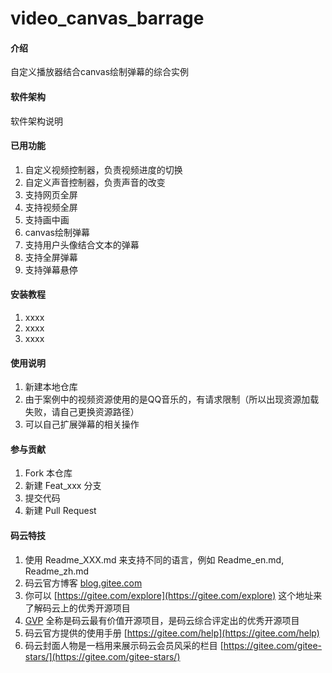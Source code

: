 # video_canvas_barrage

#### 介绍
自定义播放器结合canvas绘制弹幕的综合实例

#### 软件架构
软件架构说明

#### 已用功能

1.  自定义视频控制器，负责视频进度的切换
2.  自定义声音控制器，负责声音的改变
3.  支持网页全屏
4.  支持视频全屏
5.  支持画中画
6.  canvas绘制弹幕
7.  支持用户头像结合文本的弹幕
8.  支持全屏弹幕
9.  支持弹幕悬停

#### 安装教程

1.  xxxx
2.  xxxx
3.  xxxx

#### 使用说明

1. 新建本地仓库
2. 由于案例中的视频资源使用的是QQ音乐的，有请求限制（所以出现资源加载失败，请自己更换资源路径） 
3. 可以自己扩展弹幕的相关操作 

#### 参与贡献

1.  Fork 本仓库
2.  新建 Feat_xxx 分支
3.  提交代码
4.  新建 Pull Request


#### 码云特技

1.  使用 Readme\_XXX.md 来支持不同的语言，例如 Readme\_en.md, Readme\_zh.md
2.  码云官方博客 [blog.gitee.com](https://blog.gitee.com)
3.  你可以 [https://gitee.com/explore](https://gitee.com/explore) 这个地址来了解码云上的优秀开源项目
4.  [GVP](https://gitee.com/gvp) 全称是码云最有价值开源项目，是码云综合评定出的优秀开源项目
5.  码云官方提供的使用手册 [https://gitee.com/help](https://gitee.com/help)
6.  码云封面人物是一档用来展示码云会员风采的栏目 [https://gitee.com/gitee-stars/](https://gitee.com/gitee-stars/)
